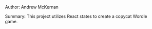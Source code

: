 Author: Andrew McKernan

Summary: This project utilizes React states to create a copycat Wordle game.
